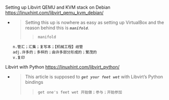 
Setting up Libvirt QEMU and KVM stack on Debian https://linuxhint.com/libvirt_qemu_kvm_debian/
- > Setting this up is nowhere as easy as setting up VirtualBox and the reason behind this is ***`manifold`***.
  >> `manifold`
  ```
  n.管汇；汇集；复写本；【机械工程】歧管
  adj.许多的；多样的；由许多部分形成的；繁茂的
  v.复印
  ```

Libvirt with Python https://linuxhint.com/libvirt_python/
- > This article is supposed to ***`get your feet wet`*** with Libvirt’s Python bindings
  >> `get one's feet wet 开始做；参与；开始参加` 
